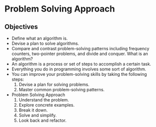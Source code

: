 # Problem Solving Approach

## Objectives
- Define what an algorithm is.
- Devise a plan to solve algorithms.
- Compare and contrast problem-solving patterns including frequency counters, two-pointer problems, and divide and conquer.
What is an algorithm?
- An algorithm is a process or set of steps to accomplish a certain task.
- Everything you do in programming involves some sort of algorithm.
- You can improve your problem-solving skills by taking the following steps:
    1.	Devise a plan for solving problems.
    2.	Master common problem-solving patterns.
- Problem Solving Approach
    1.	Understand the problem.
    2.	Explore concrete examples.
    3.	Break it down.
    4.	Solve and simplify.
    5.	Look back and refactor.
